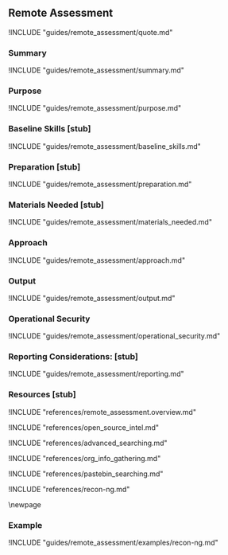 ## Remote Assessment

!INCLUDE "guides/remote_assessment/quote.md"

### Summary

!INCLUDE "guides/remote_assessment/summary.md"

### Purpose

!INCLUDE "guides/remote_assessment/purpose.md"

### Baseline Skills [stub]

!INCLUDE "guides/remote_assessment/baseline_skills.md"

### Preparation [stub]

!INCLUDE "guides/remote_assessment/preparation.md"

### Materials Needed [stub]

!INCLUDE "guides/remote_assessment/materials_needed.md"

### Approach

!INCLUDE "guides/remote_assessment/approach.md"

### Output

!INCLUDE "guides/remote_assessment/output.md"

### Operational Security

!INCLUDE "guides/remote_assessment/operational_security.md"

### Reporting Considerations: [stub]

!INCLUDE "guides/remote_assessment/reporting.md"

### Resources [stub]

!INCLUDE "references/remote_assessment.overview.md"

!INCLUDE "references/open_source_intel.md"

!INCLUDE "references/advanced_searching.md"

!INCLUDE "references/org_info_gathering.md"

!INCLUDE "references/pastebin_searching.md"

!INCLUDE "references/recon-ng.md"

\newpage

### Example

!INCLUDE "guides/remote_assessment/examples/recon-ng.md"
